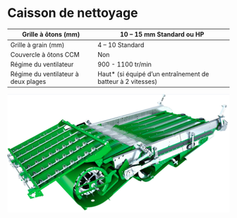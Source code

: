 # Caisson de nettoyage

| Grille à ôtons (mm) | 10 – 15 mm Standard ou HP |   
|---|---|
|Grille à grain (mm) |4 – 10 Standard  |   
| Couvercle à ôtons CCM | Non  |   
| Régime du ventilateur | 900 - 1100 tr/min  |   
| Régime du ventilateur à deux plages  | Haut* (si équipé d’un entraînement de batteur à 2 vitesses)  |

![../images/Capture%20d%E2%80%99%C3%A9cran%202025-04-20%20%C3%A0%2011.53.14.png](../images/Capture%20d%E2%80%99%C3%A9cran%202025-04-20%20%C3%A0%2011.53.14.png)